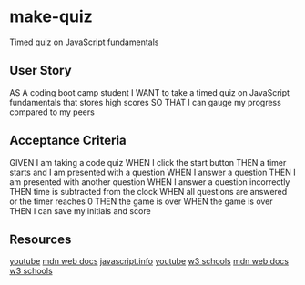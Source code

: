 # make-quiz
Timed quiz on JavaScript fundamentals

## User Story
AS A coding boot camp student
I WANT to take a timed quiz on JavaScript fundamentals that stores high scores
SO THAT I can gauge my progress compared to my peers

## Acceptance Criteria
GIVEN I am taking a code quiz
WHEN I click the start button
THEN a timer starts and I am presented with a question
WHEN I answer a question
THEN I am presented with another question
WHEN I answer a question incorrectly
THEN time is subtracted from the clock
WHEN all questions are answered or the timer reaches 0
THEN the game is over
WHEN the game is over
THEN I can save my initials and score

## Resources 
[youtube](https://www.youtube.com/watch?v=riDzcEQbX6k&t=910s)
[mdn web docs](https://developer.mozilla.org/en-US/docs/Web/CSS/grid)
[javascript.info](https://javascript.info/introduction-browser-events)
[youtube](https://www.youtube.com/watch?v=4piMZDO5IOI&list=WL&index=35&t=20s)
[w3 schools](https://www.w3schools.com/jsref/jsref_push.asp)
[mdn web docs](https://developer.mozilla.org/en-US/docs/Web/API/Element/append)
[w3 schools](https://www.w3schools.com/js/js_loop_for.asp)